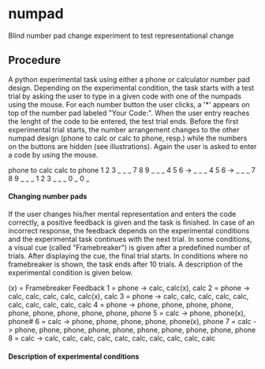 # numpad
Blind number pad change experiment to test representational change

## Procedure
A python experimental task using either a phone or calculator number pad design. Depending on the experimental condition, the task starts with a test trial by asking the user to type in a given code with one of the numpads using the mouse. For each number button the user clicks, a '\*' appears on top of the number pad labeled "Your Code:". When the user entry reaches the lenght of the code to be entered, the test trial ends. Before the first experimental trial starts, the number arrangement changes to the other numpad design (phone to calc or calc to phone, resp.) while the numbers on the buttons are hidden (see illustrations). Again the user is asked to enter a code by using the mouse.

phone to calc             calc to phone
1 2 3      _ _ _          7 8 9      _ _ _
4 5 6  ->  _ _ _          4 5 6  ->  _ _ _
7 8 9      _ _ _          1 2 3      _ _ _
  0        _              0          _
#### Changing number pads

If the user changes his/her mental representation and enters the code correctly, a positive feedback is given and the task is finished. In case of an incorrect response, the feedback depends on the experimental conditions and the experimental task continues with the next trial. In some conditions, a visual cue (called "Framebreaker") is given after a predefined number of trials. After displaying the cue, the final trial starts. In conditions where no framebreaker is shown, the task ends after 10 trials. A description of the experimental condition is given below.

(x) = Framebreaker Feedback
1 = phone -> calc, calc(x), calc
2 = phone -> calc, calc, calc, calc, calc(x), calc
3 = phone -> calc, calc, calc, calc, calc, calc, calc, calc, calc, calc
4 = phone -> phone, phone, phone, phone, phone, phone, phone, phone, phone, phone
5 = calc -> phone, phone(x), phone# 6 = calc -> phone, phone, phone, phone, phone(x), phone
7 = calc -> phone, phone, phone, phone, phone, phone, phone, phone, phone, phone
8 = calc -> calc, calc, calc, calc, calc, calc, calc, calc, calc, calc
#### Description of experimental conditions
